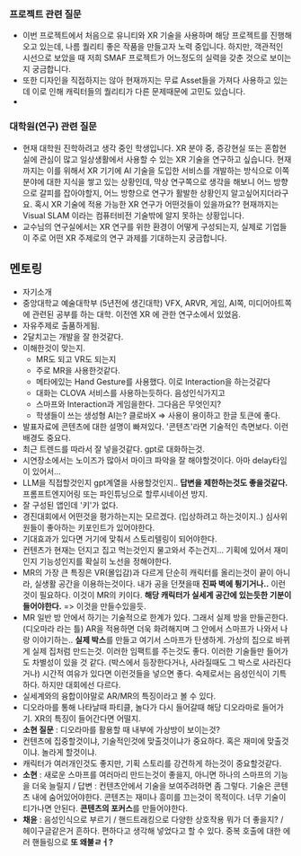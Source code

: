 ### 프로젝트 관련 질문
- 이번 프로젝트에서 처음으로 유니티와 XR 기술을 사용하며 해당 프로젝트를 진행해오고 있는데, 나름 퀄리티 좋은 작품을 만들고자 노력 중입니다. 하지만, 객관적인 시선으로 보았을 때 저희 SMAF 프로젝트가 어느정도의 실력을 갖춘 것으로 보이는지 궁금합니다.
- 또한 디자인을 직접하지는 않아 현재까지는 무료 Asset들을 가져다 사용하고 있는데 이로 인해 캐릭터들의 퀄리티가 다른 문제때문에 고민도 있습니다.
- 
### 대학원(연구) 관련 질문
- 현재 대학원 진학하려고 생각 중인 학생입니다. XR 분야 중, 증강현실 또는 혼합현실에 관심이 많고 일상생활에서 사용할 수 있는 XR 기술을 연구하고 싶습니다. 현재까지는 이를 위해서 XR 기기에 AI 기술을 도입한 서비스를 개발하는 방식으로 이쪽 분야에 대한 지식을 쌓고 있는 상황인데, 막상 연구쪽으로 생각을 해보니 어느 방향으로 갈피를 잡아야할지, 어느 방향으로 연구가 활발한 상황인지 알고싶어지더라구요. 혹시 XR 기술에 적용 가능한 XR 연구가 어떤것들이 있을까요?? 현재까지는 Visual SLAM 이라는 컴퓨터비전 기술밖에 알지 못하는 상황입니다.
- 교수님의 연구실에서는 XR 연구를 위한 환경이 어떻게 구성되는지, 실제로 기업들이 주로 어떤 XR 주제로의 연구 과제를 기대하는지 궁금합니다.


## 멘토링
- 자기소개
- 중앙대학교 예술대학부 (5년전에 생긴대학) VFX, ARVR, 게임, AI쪽, 미디어아트쪽에 관련된 공부를 하는 대학. 이전엔 XR 에 관한 연구소에서 있었음.
- 자유주제로 출품하게됨. 
- 2달치고는 개발을 잘 한것같다. 
- 이해한것이 맞는지. 
	- MR도 되고 VR도 되는지
	- 주로 MR을 사용한것같다.
	- 메타에있는 Hand Gesture를 사용했다. 이로 Interaction을 하는것같다
	- 대화는 CLOVA 서비스를 사용하는듯하다. 음성인식가지고
	- 스마프와 Interaction과 게임을한다. 그다음은 무엇인지?
	- 학생들이 쓰는 생성형 AI는? 클로바X => 사용이 용이하고 한글 토큰에 좋다. 
- 발표자료에 콘텐츠에 대한 설명이 빠져있다. '콘텐츠'라면 기술적인 측면보다. 이런 배경도 중요다.
- 최근 트렌드를 따라서 잘 넣을것같다. gpt로 대화하는것.
- 시연장소에서는 노이즈가 많아서 마이크 파악을 잘 해야할것이다. 아마 delay타임이 있어서... 
- LLM을 직접할것인지 gpt계열을 사용할것인지.. **답변을 제한하는것도 좋을것같다.** 프롬프트엔지어링 또는 파인튜닝으로 할루시네이션 방지.
- 잘 구성된 앱인데 '키'가 없다.
- 경진대회에서 어떤것을 평가하는지는 모르겠다. (입상하려고 하는것이지..) 심사위원들이 좋아하는 키포인트가 있어야한다.
- 기대효과가 있다면 거기에 맞춰서 스토리텔링이 되어야한다. 
- 컨텐츠가 현재는 던지고 집고 먹는것인지 물고와서 주는건지... 기획에 있어서 재미인지 기능성인지를 확실히 노선을 정해야한다.
- MR의 가장 큰 특징은 VR(몰입감)과 다르게 단순히 캐릭터를 올리는것이 끝이 아니라, 실생활 공간을 이용하는것이다. 내가 공을 던졋을때 **진짜 벽에 튕기거나..** 이런것이 필요하다. 이것이 MR의 키이다. **해당 캐릭터가 실세계 공간에 있는듯한 기분이 들어야한다.** => 이것을 만들수있을듯.
- MR 일반 방 안에서 하기는 기술적으로 한계가 있다.  그래서 실제 방을 만들곤한다. (디오마라 라는 틀) AR을 적용하면 더욱 화려해지며 그 안에서 스마프가 나와서 나랑 이야기하는.. **실제 박스**를 만들고 여기서 스마프가 탄생하게. 가상의 집으로 바뀌게 실제 집처럼 만드는것. 이러한 임팩트를 주는것도 좋다. 이러한 기술들만 들어가도 차별성이 있을 것 같다. (박스에서 등장한다거나, 사라질때도 그 박스로 사라진다거나) 시간적 여유가 있다면 이런것들을 넣으면 좋다. 숙제로서는 음성인식이 기특하다. 하지만 대회에선 다르다.
- 실세계와의 융합이야말로 AR/MR의 특징이라고 볼 수 있다. 
- 디오라마를 통해 나타날때 파티클, 놀다가 다시 들어갈때 해당 디오라마로 들어가기. XR의 특징이 들어간다면 어떨지.
- **소현 질문** : 디오라마를 활용할 때 내부에 가상방이 보이는것?
- 컨텐츠에 집중할것이냐, 기술적인것에 맞출것이냐가 중요하다. 혹은 재미에 맞출것이냐. 놀라게 할것이냐. 
- 캐릭터가 여러개인것도 좋지만, 기획 스토리를 강건하게 하는것이 중요할것같다. 
- **소현** : 새로운 스마프를 여러마리 만드는것이 좋을지, 아니면 하나의 스마프의 기능을 더욱 늘릴지 / 답변 : 컨텐츠안에서 기술을 보여주려하면 좀 그렇다. 기술은 콘텐츠 내에 숨어있어야한다. 콘텐츠는 재미나 흥미를 끄는것이 목적이다.  너무 기술이 티가나면 안된다. **콘텐츠의 포커스**를 만들어야한다. 
- **채윤** : 음성인식으로 부르기 / 핸드트래킹으로 다양한 상호작용 뭐가 더 좋을지? / 헤이구글같은거 흔하다. 편하다고 생각해 넣었다고 할 수 있다. 중복 호출에 대한 에러 핸들링으로 **또 왜불ㄹㅓ?**


